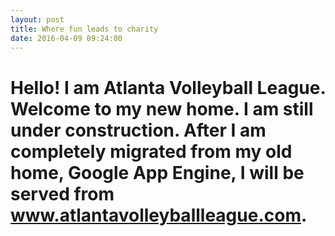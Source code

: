 ```yaml
---
layout: post
title: Where fun leads to charity
date: 2016-04-09 09:24:00
---
```


# Hello! I am Atlanta Volleyball League. Welcome to my new home. I am still under construction. After I am completely migrated from my old home, Google App Engine, I will be served from www.atlantavolleyballleague.com.
